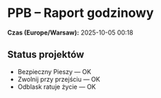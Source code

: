 # PPB – Raport godzinowy
**Czas (Europe/Warsaw):** 2025-10-05 00:18

## Status projektów
- Bezpieczny Pieszy — OK
- Zwolnij przy przejściu — OK
- Odblask ratuje życie — OK

